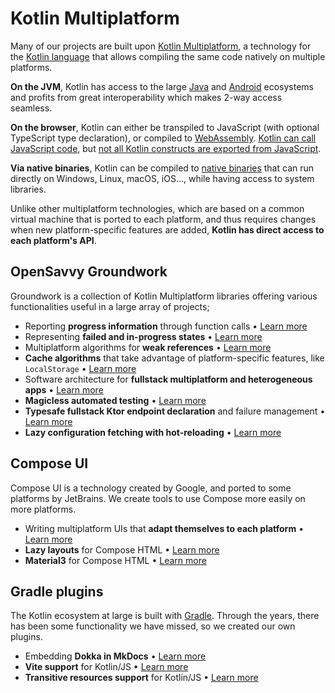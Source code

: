 # Kotlin Multiplatform

Many of our projects are built upon [Kotlin Multiplatform](https://kotlinlang.org/docs/multiplatform.html), a technology for the [Kotlin language](https://kotlinlang.org/docs/kotlin-tour-welcome.html) that allows compiling the same code natively on multiple platforms.

**On the JVM**, Kotlin has access to the large [Java](https://kotlinlang.org/docs/server-overview.html) and [Android](https://kotlinlang.org/docs/android-overview.html) ecosystems and profits from great interoperability which makes 2-way access seamless.

**On the browser**, Kotlin can either be transpiled to JavaScript (with optional TypeScript type declaration), or compiled to [WebAssembly](https://kotlinlang.org/docs/wasm-overview.html). [Kotlin can call JavaScript code](https://kotlinlang.org/docs/js-interop.html), but [not all Kotlin constructs are exported from JavaScript](https://kotlinlang.org/docs/js-to-kotlin-interop.html).

**Via native binaries**, Kotlin can be compiled to [native binaries](https://kotlinlang.org/docs/native-overview.html) that can run directly on Windows, Linux, macOS, iOS…, while having access to system libraries. 

Unlike other multiplatform technologies, which are based on a common virtual machine that is ported to each platform, and thus requires changes when new platform-specific features are added, **Kotlin has direct access to each platform's API**.

## OpenSavvy Groundwork

Groundwork is a collection of Kotlin Multiplatform libraries offering various functionalities useful in a large array of projects;

<div class="grid cards" markdown>

- Reporting **progress information** through function calls • [Learn more](groundwork/pedestal-progress.md)
- Representing **failed and in-progress states** • [Learn more](groundwork/pedestal-progress.md)
- Multiplatform algorithms for **weak references** • [Learn more](groundwork/pedestal-weak.md)
- **Cache algorithms** that take advantage of platform-specific features, like `LocalStorage` • [Learn more](groundwork/pedestal-cache.md)
- Software architecture for **fullstack multiplatform and heterogeneous apps** • [Learn more](groundwork/backbone.md)
- **Magicless automated testing** • [Learn more](groundwork/prepared.md)
- **Typesafe fullstack Ktor endpoint declaration** and failure management • [Learn more](groundwork/spine.md)
- **Lazy configuration fetching with hot-reloading** • [Learn more](groundwork/indolent.md)

</div>

## Compose UI

Compose UI is a technology created by Google, and ported to some platforms by JetBrains. We create tools to use Compose more easily on more platforms.

<div class="grid cards" markdown>

- Writing multiplatform UIs that **adapt themselves to each platform** • [Learn more](ui/decouple.md)
- **Lazy layouts** for Compose HTML • [Learn more](ui/lazy-layouts.md)
- **Material3** for Compose HTML • [Learn more](ui/material3.md)

</div>

## Gradle plugins

The Kotlin ecosystem at large is built with [Gradle](https://gradle.org/). Through the years, there has been some functionality we have missed, so we created our own plugins.

<div class="grid cards" markdown>

- Embedding **Dokka in MkDocs** • [Learn more](gradle/dokka-for-mkdocs.md)
- **Vite support** for Kotlin/JS • [Learn more](gradle/vite.md)
- **Transitive resources support** for Kotlin/JS • [Learn more](gradle/kjs-resources.md)

</div>
